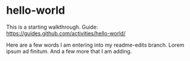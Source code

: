 # hello-world
This is a starting walkthrough. Guide: https://guides.github.com/activities/hello-world/

Here are a few words I am entering into my readme-edits branch. 
Lorem ipsum ad finitum. And a few more that I am adding. 
